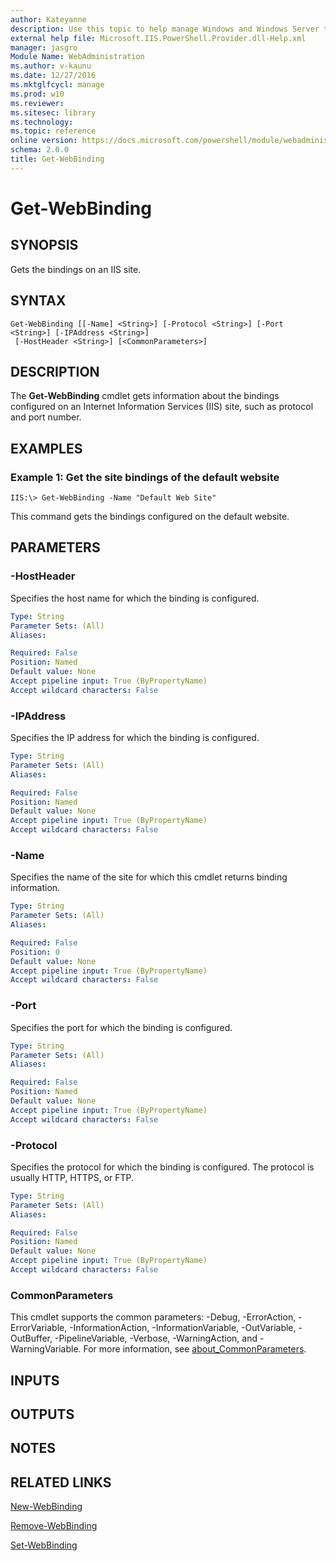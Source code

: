```yaml
---
author: Kateyanne
description: Use this topic to help manage Windows and Windows Server technologies with Windows PowerShell.
external help file: Microsoft.IIS.PowerShell.Provider.dll-Help.xml
manager: jasgro
Module Name: WebAdministration
ms.author: v-kaunu
ms.date: 12/27/2016
ms.mktglfcycl: manage
ms.prod: w10
ms.reviewer: 
ms.sitesec: library
ms.technology: 
ms.topic: reference
online version: https://docs.microsoft.com/powershell/module/webadministration/get-webbinding?view=windowsserver2019-ps&wt.mc_id=ps-gethelp
schema: 2.0.0
title: Get-WebBinding
---
```


# Get-WebBinding

## SYNOPSIS
Gets the bindings on an IIS site.

## SYNTAX

```
Get-WebBinding [[-Name] <String>] [-Protocol <String>] [-Port <String>] [-IPAddress <String>]
 [-HostHeader <String>] [<CommonParameters>]
```

## DESCRIPTION
The **Get-WebBinding** cmdlet gets information about the bindings configured on an Internet Information Services (IIS) site, such as protocol and port number.

## EXAMPLES

### Example 1: Get the site bindings of the default website
```
IIS:\> Get-WebBinding -Name "Default Web Site"
```

This command gets the bindings configured on the default website.

## PARAMETERS

### -HostHeader
Specifies the host name for which the binding is configured.

```yaml
Type: String
Parameter Sets: (All)
Aliases: 

Required: False
Position: Named
Default value: None
Accept pipeline input: True (ByPropertyName)
Accept wildcard characters: False
```

### -IPAddress
Specifies the IP address for which the binding is configured.

```yaml
Type: String
Parameter Sets: (All)
Aliases: 

Required: False
Position: Named
Default value: None
Accept pipeline input: True (ByPropertyName)
Accept wildcard characters: False
```

### -Name
Specifies the name of the site for which this cmdlet returns binding information.

```yaml
Type: String
Parameter Sets: (All)
Aliases: 

Required: False
Position: 0
Default value: None
Accept pipeline input: True (ByPropertyName)
Accept wildcard characters: False
```

### -Port
Specifies the port for which the binding is configured.

```yaml
Type: String
Parameter Sets: (All)
Aliases: 

Required: False
Position: Named
Default value: None
Accept pipeline input: True (ByPropertyName)
Accept wildcard characters: False
```

### -Protocol
Specifies the protocol for which the binding is configured.
The protocol is usually HTTP, HTTPS, or FTP.

```yaml
Type: String
Parameter Sets: (All)
Aliases: 

Required: False
Position: Named
Default value: None
Accept pipeline input: True (ByPropertyName)
Accept wildcard characters: False
```

### CommonParameters
This cmdlet supports the common parameters: -Debug, -ErrorAction, -ErrorVariable, -InformationAction, -InformationVariable, -OutVariable, -OutBuffer, -PipelineVariable, -Verbose, -WarningAction, and -WarningVariable. For more information, see [about_CommonParameters](https://go.microsoft.com/fwlink/?LinkID=113216).

## INPUTS

## OUTPUTS

## NOTES

## RELATED LINKS

[New-WebBinding](./New-WebBinding.md)

[Remove-WebBinding](./Remove-WebBinding.md)

[Set-WebBinding](./Set-WebBinding.md)

